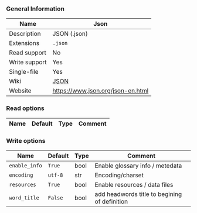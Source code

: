 
### General Information ###
Name | Json
---- | -------
Description | JSON (.json)
Extensions | `.json`
Read support | No
Write support | Yes
Single-file | Yes
Wiki | [JSON](https://en.wikipedia.org/wiki/JSON)
Website | https://www.json.org/json-en.html


### Read options ###
Name | Default | Type | Comment
---- | ---- | ------- | -------

### Write options ###
Name | Default | Type | Comment
---- | ---- | ------- | -------
`enable_info` | `True` | bool | Enable glossary info / metedata
`encoding` | `utf-8` | str | Encoding/charset
`resources` | `True` | bool | Enable resources / data files
`word_title` | `False` | bool | add headwords title to begining of definition
